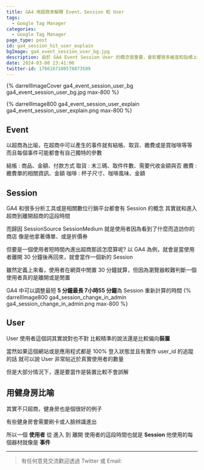 ```yaml
---
title: GA4 用超商來解釋 Event、Session 和 User 
tags:
  - Google Tag Manager
categories:
  - Google Tag Manager
page_type: post
id: ga4_session_hit_user_explain
bgImage: ga4_event_session_user_bg.jpg
description: 由於 GA4 Event Session User 的概念很重要，會影響很多維度和指標上的搭配，所以希望能透過超商來解釋這些概念
date: 2024-03-08 23:41:06
twitter-id: 1766167180578873589
---
```


{% darrellImageCover ga4_event_session_user_bg ga4_event_session_user_bg.jpg max-800 %}


{% darrellImage800 ga4_event_session_user_explain ga4_event_session_user_explain.png max-800 %}

## Event

以超商為比喻，在超商中可以產生的事件就有結帳、取貨、繳費或是買咖啡等等
而且每個事件可能都會有自己獨特的參數

結帳 : 商品、金額、付款方式
取貨 : 末三碼、取件件數、需要代收金額與否
繳費 : 繳費單的相關資訊、金額
咖啡 : 杯子尺寸、咖啡風味、金額

## Session

GA4 和很多分析工具或是相關數位行銷平台都會有 Session 的概念
其實就和進入超商到離開超商的這段時間

而歸因 SessionSource SessionMedium 就是使用者因為看到了什麼而造訪你的商店
像是他拿著傳單、或是折價券

但要是一個使用者短時間內進出超商那該怎麼算呢?
以 GA4 為例，就會是當使用者離開 30 分鐘後再回來，就會當作一個新的 Session

雖然定義上來看，使用者在網頁中閒置 30 分鐘就算，但因為瀏覽器較難判斷一個使用者真的是離開或是閒置

GA4 中可以調整最短 **5 分鐘最長 7小時55 分鐘**為 Session 重新計算的時間
{% darrellImage800 ga4_session_change_in_admin ga4_session_change_in_admin.png max-800 %}

## User

User 使用者這個詞其實說對也不對
比較精準的說法還是比較偏向**裝置**

當然如果這個網站或是應用程式都是 100% 登入狀態並且有實作 user_id 的追蹤的話
就可以說 User 非常貼近於真實使用者的數量

但是大部分情況下，還是要當作是裝置比較不會誤解

## 用健身房比喻

其實不只超商，健身房也是個很好的例子

有些健身房會需要刷卡或人臉辨識進出

所以一個 **使用者**
從 進入 到 離開 使用者的這段時間也就是 **Session**
他使用的每個器材就像是 **事件**

---

> 有任何意見交流歡迎透過 Twitter 或 Email:
<blockquote class="twitter-tweet" data-lang="zh-tw" data-theme="dark" data-align="center" data-cards="hidden"> <a href="https://twitter.com/DarrellMarTech/status/1766167180578873589"></a></blockquote> <script async src="https://platform.twitter.com/widgets.js" charset="utf-8"></script>